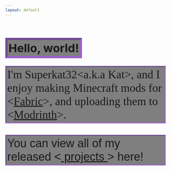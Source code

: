 ```yaml
---
layout: default
---
```


<style>
  .boldFancyText {
    font-family: "Lobster", Times, serif;
    font-size: 24px;
  }
</style>
<style>
  .fancySharpieText {
    font-family: "Lobster", Times, serif;
    font-size: 24px;
  }
</style>

<script>
const letters = "ABCDEFGHIJKLMNOPQRSTUVWXYZ";
const visitedKey = "visited";

window.onload = () => {
  const h1 = document.querySelector("h1");

  if (!localStorage.getItem(visitedKey)) {
    let iterations = 0;

    const interval = setInterval(() => {
      console.log("Title Text is being randomized!");
      h1.innerText = h1.dataset.value
        .split("")
        .map((letter, index) => {
          if (index < iterations) {
            return h1.dataset.value[index];
          }

          return letters[Math.floor(Math.random() * 26)];
        })
        .join("");

      if (iterations >= h1.dataset.value.length) clearInterval(interval);

      iterations += 1 / 3;
    }, 30);
  }
};

window.addEventListener("beforeunload", () => {
  localStorage.removeItem(visitedKey);
});
</script>

<h1 style="border: 7px inset #a758ecb6; display: inline-flex; padding: 3px; backdrop-filter: blur(0px) saturate(100%) brightness(50%); font-size: 36px;">Hello, world!</h1>
<div style="border: 3px inset #a758ecb6; display: flex; padding: 3px; backdrop-filter: blur(0px) saturate(100%) brightness(50%); font-size: 36px;">
    <span style="font-family: cursive">I'm Superkat32&lt;a.k.a Kat&gt;, and I enjoy making Minecraft mods for &lt;<a href="https://fabricmc.net/">Fabric</a>&gt;, and uploading them to &lt;<a href="https://modrinth.com/">Modrinth</a>&gt;.&nbsp;</span>
</div>
<p style="border: 3px inset #a758ecb6; display: inline-block; padding: 3px; backdrop-filter: blur(0px) saturate(100%) brightness(50%); font-size: 36px; font-family: 'Franklin Gothic Medium', 'Arial Narrow', Arial, sans-serif">You can view all of my released &lt;<a href="/projects/"> projects </a>&gt; here!</p>